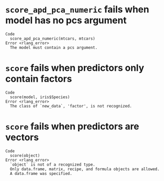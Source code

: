# `score_apd_pca_numeric` fails when model has no pcs argument

    Code
      score_apd_pca_numeric(mtcars, mtcars)
    Error <rlang_error>
      The model must contain a pcs argument.

# `score` fails when predictors only contain factors

    Code
      score(model, iris$Species)
    Error <rlang_error>
      The class of `new_data`, 'factor', is not recognized.

# `score` fails when predictors are vectors

    Code
      score(object)
    Error <rlang_error>
      `object` is not of a recognized type.
      Only data.frame, matrix, recipe, and formula objects are allowed.
      A data.frame was specified.

